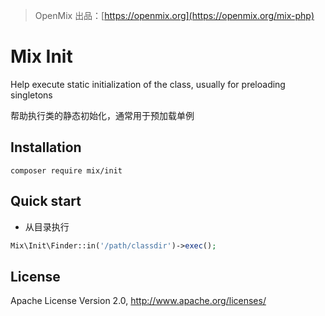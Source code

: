 > OpenMix 出品：[https://openmix.org](https://openmix.org/mix-php)

# Mix Init

Help execute static initialization of the class, usually for preloading singletons

帮助执行类的静态初始化，通常用于预加载单例

## Installation

```
composer require mix/init
```

## Quick start

- 从目录执行

```php
Mix\Init\Finder::in('/path/classdir')->exec();
```

## License

Apache License Version 2.0, http://www.apache.org/licenses/
